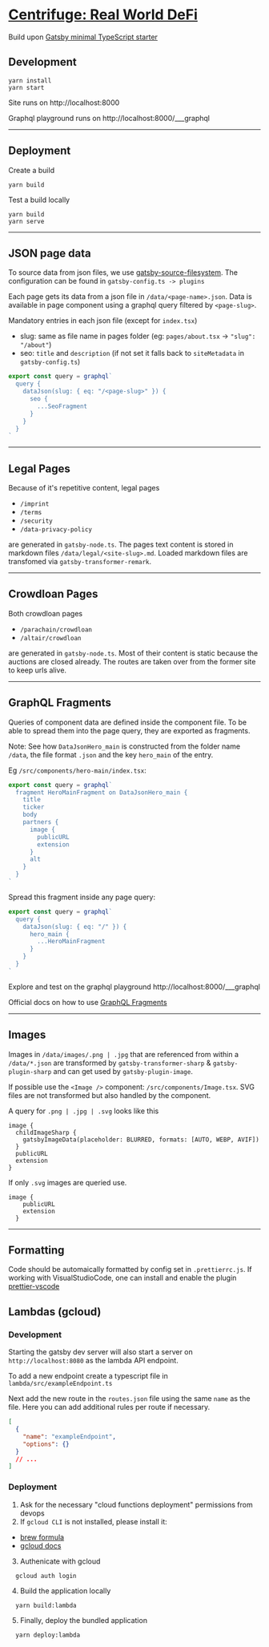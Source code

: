<h1>
  <a href="https://centrifuge.io/" target="_blank" style="color: inherit">
    Centrifuge: Real World DeFi
  </a>
</h1>

Build upon [Gatsby minimal TypeScript starter](https://github.com/gatsbyjs/gatsby-starter-minimal-ts)

## Development

```shell
yarn install
yarn start
```

Site runs on http://localhost:8000

Graphql playground runs on http://localhost:8000/\_\_\_graphql

---

## Deployment

Create a build

```shell
yarn build
```

Test a build locally

```shell
yarn build
yarn serve
```

---

## JSON page data

To source data from json files, we use [gatsby-source-filesystem](https://www.gatsbyjs.com/plugins/gatsby-source-filesystem/). The configuration can be found in `gatsby-config.ts -> plugins`

Each page gets its data from a json file in `/data/<page-name>.json`. Data is available in page component using a graphql query filtered by `<page-slug>`.

Mandatory entries in each json file (except for `index.tsx`)

- slug: same as file name in pages folder (eg: `pages/about.tsx` -> `"slug": "/about"`)
- seo: `title` and `description` (if not set it falls back to `siteMetadata` in `gatsby-config.ts`)

```javascript
export const query = graphql`
  query {
    dataJson(slug: { eq: "/<page-slug>" }) {
      seo {
        ...SeoFragment
      }
    }
  }
`
```

---

## Legal Pages

Because of it's repetitive content, legal pages

- `/imprint`
- `/terms`
- `/security`
- `/data-privacy-policy`

are generated in `gatsby-node.ts`. The pages text content is stored in markdown files `/data/legal/<site-slug>.md`. Loaded markdown files are transfomed via `gatsby-transformer-remark`.

---

## Crowdloan Pages

Both crowdloan pages

- `/parachain/crowdloan`
- `/altair/crowdloan`

are generated in `gatsby-node.ts`. Most of their content is static because the auctions are closed already. The routes are taken over from the former site to keep urls alive.

---

## GraphQL Fragments

Queries of component data are defined inside the component file. To be able to spread them into the page query, they are exported as fragments.

Note: See how `DataJsonHero_main` is constructed from the folder name `/data`, the file format `.json` and the key `hero_main` of the entry.

Eg `/src/components/hero-main/index.tsx`:

```javascript
export const query = graphql`
  fragment HeroMainFragment on DataJsonHero_main {
    title
    ticker
    body
    partners {
      image {
        publicURL
        extension
      }
      alt
    }
  }
`
```

Spread this fragment inside any page query:

```javascript
export const query = graphql`
  query {
    dataJson(slug: { eq: "/" }) {
      hero_main {
        ...HeroMainFragment
      }
    }
  }
`
```

Explore and test on the graphql playground http://localhost:8000/\_\_\_graphql

Official docs on how to use [GraphQL Fragments](https://www.gatsbyjs.com/docs/reference/graphql-data-layer/using-graphql-fragments/)

---

## Images

Images in `/data/images/.png | .jpg` that are referenced from within a `/data/*.json` are transformed by `gatsby-transformer-sharp` & `gatsby-plugin-sharp` and can get used by `gatsby-plugin-image`.

If possible use the `<Image />` component: `/src/components/Image.tsx`.
SVG files are not transformed but also handled by the component.

A query for `.png | .jpg | .svg` looks like this

```
image {
  childImageSharp {
    gatsbyImageData(placeholder: BLURRED, formats: [AUTO, WEBP, AVIF])
  }
  publicURL
  extension
}
```

If only `.svg` images are queried use.

```
image {
    publicURL
    extension
  }
```

---

## Formatting

Code should be automaically formatted by config set in `.prettierrc.js`. If working with VisualStudioCode, one can install and enable the plugin [prettier-vscode](https://marketplace.visualstudio.com/items?itemName=esbenp.prettier-vscode)

## Lambdas (gcloud)

### Development

Starting the gatsby dev server will also start a server on `http://localhost:8080` as the lambda API endpoint.

To add a new endpoint create a typescript file in `lambda/src/exampleEndpoint.ts`

Next add the new route in the `routes.json` file using the same `name` as the file. Here you can add additional rules per route if necessary.

```json
[
  {
    "name": "exampleEndpoint",
    "options": {}
  }
  // ...
]
```

### Deployment

1. Ask for the necessary "cloud functions deployment" permissions from devops
2. If `gcloud CLI` is not installed, please install it:

- [brew formula](https://formulae.brew.sh/cask/google-cloud-sdk)
- [gcloud docs](https://cloud.google.com/sdk/docs/install)

3. Authenicate with gcloud

```
  gcloud auth login
```

4. Build the application locally

```
  yarn build:lambda
```

5. Finally, deploy the bundled application

```
  yarn deploy:lambda
```
